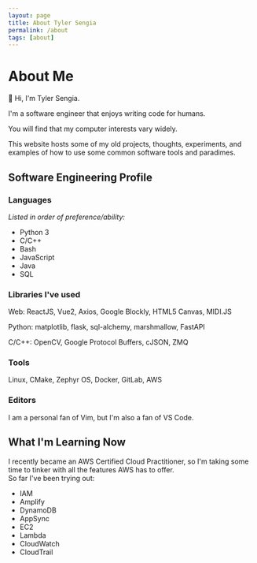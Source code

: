 ```yaml
---
layout: page
title: About Tyler Sengia
permalink: /about
tags: [about]
---
```


# About Me
👋 Hi, I'm Tyler Sengia.  

I'm a software engineer that enjoys writing code for humans.  

You will find that my computer interests vary widely.

This website hosts some of my old projects, thoughts, experiments, and examples of how to use some common software tools and paradimes.

## Software Engineering Profile
### Languages
_Listed in order of preference/ability:_  
- Python 3
- C/C++
- Bash
- JavaScript
- Java
- SQL

### Libraries I've used
Web: ReactJS, Vue2, Axios, Google Blockly, HTML5 Canvas, MIDI.JS  

Python: matplotlib, flask, sql-alchemy, marshmallow, FastAPI  

C/C++: OpenCV, Google Protocol Buffers, cJSON, ZMQ   

### Tools
Linux, CMake, Zephyr OS, Docker, GitLab, AWS

### Editors
I am a personal fan of Vim, but I'm also a fan of VS Code.  


## What I'm Learning Now
I recently became an AWS Certified Cloud Practitioner, so I'm taking some time to tinker with all the features AWS has to offer.  
So far I've been trying out:  
- IAM
- Amplify
- DynamoDB
- AppSync
- EC2
- Lambda
- CloudWatch
- CloudTrail